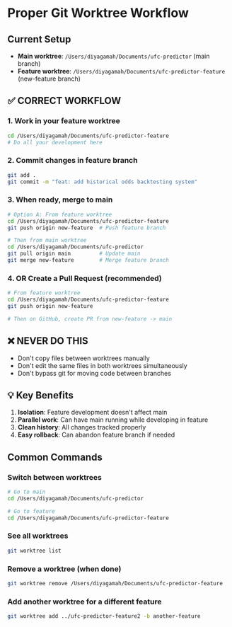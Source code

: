# Proper Git Worktree Workflow

## Current Setup
- **Main worktree**: `/Users/diyagamah/Documents/ufc-predictor` (main branch)
- **Feature worktree**: `/Users/diyagamah/Documents/ufc-predictor-feature` (new-feature branch)

## ✅ CORRECT WORKFLOW

### 1. Work in your feature worktree
```bash
cd /Users/diyagamah/Documents/ufc-predictor-feature
# Do all your development here
```

### 2. Commit changes in feature branch
```bash
git add .
git commit -m "feat: add historical odds backtesting system"
```

### 3. When ready, merge to main
```bash
# Option A: From feature worktree
cd /Users/diyagamah/Documents/ufc-predictor-feature
git push origin new-feature  # Push feature branch

# Then from main worktree
cd /Users/diyagamah/Documents/ufc-predictor
git pull origin main         # Update main
git merge new-feature        # Merge feature branch
```

### 4. OR Create a Pull Request (recommended)
```bash
# From feature worktree
cd /Users/diyagamah/Documents/ufc-predictor-feature
git push origin new-feature

# Then on GitHub, create PR from new-feature -> main
```

## ❌ NEVER DO THIS
- Don't copy files between worktrees manually
- Don't edit the same files in both worktrees simultaneously
- Don't bypass git for moving code between branches

## 💡 Key Benefits
1. **Isolation**: Feature development doesn't affect main
2. **Parallel work**: Can have main running while developing in feature
3. **Clean history**: All changes tracked properly
4. **Easy rollback**: Can abandon feature branch if needed

## Common Commands

### Switch between worktrees
```bash
# Go to main
cd /Users/diyagamah/Documents/ufc-predictor

# Go to feature
cd /Users/diyagamah/Documents/ufc-predictor-feature
```

### See all worktrees
```bash
git worktree list
```

### Remove a worktree (when done)
```bash
git worktree remove /Users/diyagamah/Documents/ufc-predictor-feature
```

### Add another worktree for a different feature
```bash
git worktree add ../ufc-predictor-feature2 -b another-feature
```